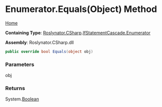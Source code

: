 # Enumerator\.Equals\(Object\) Method

[Home](../../../../../README.md)

**Containing Type**: [Roslynator.CSharp](../../../README.md)\.[IfStatementCascade.Enumerator](../README.md)

**Assembly**: Roslynator\.CSharp\.dll

```csharp
public override bool Equals(object obj)
```

### Parameters

obj



### Returns

System\.[Boolean](https://docs.microsoft.com/en-us/dotnet/api/system.boolean)

